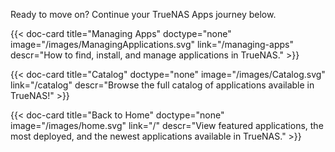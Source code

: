 Ready to move on? Continue your TrueNAS Apps journey below.

<div class="docs-sections" id="getting-started-more-links">

{{< doc-card title="Managing Apps" doctype="none" image="/images/ManagingApplications.svg" link="/managing-apps"
descr="How to find, install, and manage applications in TrueNAS." >}}

{{< doc-card title="Catalog" doctype="none" image="/images/Catalog.svg" link="/catalog"
descr="Browse the full catalog of applications available in TrueNAS!" >}}

{{< doc-card title="Back to Home" doctype="none" image="/images/home.svg" link="/"
descr="View featured applications, the most deployed, and the newest applications available in TrueNAS." >}}

</div>
